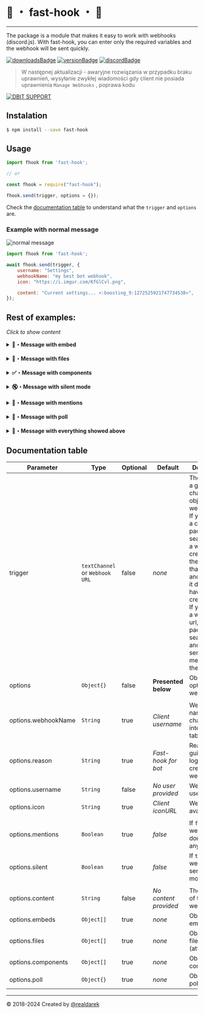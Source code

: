 

# 💨 ・ fast-hook ・ 💨

---
The package is a module that makes it easy to work with webhooks (discord.js). With fast-hook, you can enter only the required variables and the webhook will be sent quickly.

[![downloadsBadge](https://img.shields.io/npm/dt/fast-hook?style=for-the-badge)](https://npmjs.com/fast-hook)
[![versionBadge](https://img.shields.io/npm/v/fast-hook?style=for-the-badge)](https://npmjs.com/fast-hook)
[![discordBadge](https://img.shields.io/discord/896887381997813810?style=for-the-badge&color=7289da)](https://discord.gg/JCaTDJRz7P)

> W następnej aktualizacji - awaryjne rozwiązania w przypadku braku uprawnień, wysyłanie zwykłej wiadomości gdy client nie posiada uprawnienia `Manage Webhooks` , poprawa kodu

[![DBIT SUPPORT](https://discordapp.com/api/guilds/896887381997813810/embed.png?style=banner2)](https://discord.gg/JCaTDJRz7P)

## Instalation

```bash
$ npm install --save fast-hook
```

## Usage

```js
import fhook from 'fast-hook';

// or

const fhook = require("fast-hook");

fhook.send(trigger, options = {});
```

Check the [documentation table](#documentation) to understand what the `trigger` and `options` are.

### Example with normal message


<img src="https://i.imgur.com/teMcWVs.png" alt="normal message">

```js
import fhook from 'fast-hook';

await fhook.send(trigger, {
    username: "Settings",
    webhookName: "my best bot webhook",
    icon: "https://i.imgur.com/KfGlCvl.png",

    content: "Current settings... <:boosting_9:1272525921747734538>",
});
```

## Rest of examples:

_Click to show content_


<details>
  <summary><b>📌・Message with embed</b></summary>

![](https://i.imgur.com/BfJs3oR.png)

<details>
    <summary><b>Using discord.js embed builder</b></summary>

```js
import Discord from 'discord.js';

const verificationEmbed = new Discord.EmbedBuilder()
    .setTitle("Verification code")
    .setDescription("Please type this code to this <#1296927000836968571> channel!")
    .setImage(`https://i.imgur.com/SByNj7t.png`)
    .setColor("#6f7174")
    .setTimestamp(Date.now())


await fhook.send(trigger, {
    username: "Verification",
    webhookName: "my best bot webhook",
    icon: "https://i.imgur.com/ROVjINf.png",

    content: "Please, verify yourself",
    embeds: [verificationEmbed]
})
```
</details>

**Recommended:**
```js
await fhook.send(triggee, {
    username: "Verification",
    webhookName: "my best bot webhook",
    icon: "https://i.imgur.com/ROVjINf.png",

    content: "Please, verify yourself",
    embeds: [
        {
            title: "Verification code",
            description: "Please type this code to this <#1296927000836968571> channel!",
            image: {
                url: "https://i.imgur.com/SByNj7t.png",
            },
            color: 0x6f7174,
            timestamp: new Date().toISOString()
        }
    ]
})
```
</details>

<br>

<details>
  <summary><b>🔗・Message with files</b></summary>

![](https://i.imgur.com/WRAgRmn.png)

<details>
    <summary><b>Using discord.js attachment builder</b></summary>

```js
import Discord from 'discord.js';

const imageFile = new Discord.AttachmentBuilder()
    .setFile("https://i.imgur.com/SByNj7t.png")
    .setName("Image.png")
    .setDescription("Simple image")


await fhook.send(trigger, {
    username: "Files bot",
    webhookName: "my best bot webhook",
    icon: "https://i.imgur.com/GG84X9q.png",

    content: "Check this file!",
    files: [imageFile]
})
```
</details>

**Recommended:**
```js
await fhook.send(trigger, {
    username: "Files bot",
    webhookName: "my best bot webhook",
    icon: "https://i.imgur.com/GG84X9q.png",

    content: "Check this file!",
    files: [{
        attachment: "https://i.imgur.com/LAfRcD1.png",
        name: "Image.png",
        description: "Simple image"
    }]
})
```
</details>

<br>

<details>
  <summary><b>✅・Message with components</b></summary>

![](https://i.imgur.com/CdCB4GQ.png)

<details>
    <summary><b>Using discord.js components builder</b></summary>

```js
import Discord from 'discord.js';

const Button = new Discord.ButtonBuilder()
    .setLabel("Button")
    .setCustomId("CustomButton")
    .setStyle(Discord.ButtonStyle.Secondary)

const ButtonRow = new Discord.ActionRowBuilder()
    .addComponents([
        Button
    ])

await fhook.send(trigger, {
    username: "Simple button",
    webhookName: "my best bot webhook",
    icon: "https://i.imgur.com/ZjzaujP.png",

    content: "Hmmmm if you boring, click button",
    components: [
        ButtonRow
    ]
})
```
</details>

**Recommended:**
```js
import Discord from 'discord.js';

await fhook.send(trigger, {
    username: "Simple button",
    webhookName: "my best bot webhook",
    icon: "https://i.imgur.com/ZjzaujP.png",

    content: "Hmmmm if you boring, click button",
    components: [{
        type: Discord.ComponentType.ActionRow,
        components: [{
            type: Discord.ComponentType.Button,
            label: 'Button',
            custom_id: 'CustomButton',
            style: Discord.ButtonStyle.Secondary
        }]
    }]
})
```
</details>

<br>

<details>
  <summary><b>🔇・Message with silent mode</b></summary>

![](https://i.imgur.com/axHgqlL.png)

```js
await fhook.send(trigger, {
    username: "Who are there?",
    webhookName: "my best bot webhook",
    icon: "https://i.imgur.com/WN2Exdv.png",

    content: "Shhhhhhhh this is silent message",
    silent: true,
})
```
</details>

<br>

<details>
  <summary><b>📧・Message with mentions</b></summary>

<details>
  <summary><b>Enabled mentions</b></summary>

![](https://i.imgur.com/B1cAW1C.png)

```js
await fhook.send(trigger, {
    username: "Activity bot",
    webhookName: "my best bot webhook",
    icon: "https://i.imgur.com/SX1s9RZ.png",

    content: "<@586132986756333568> Are you here?",
    mentions: true,
})
```
</details>

<details>
  <summary><b>Disabled mentions</b></summary>

![](https://i.imgur.com/tFcyNZw.png)

```js
await fhook.send(trigger, {
    username: "Activity bot",
    webhookName: "my best bot webhook",
    icon: "https://i.imgur.com/SX1s9RZ.png",

    content: "<@586132986756333568> Are you here?",
    mentions: false,
})
```
</details>

</details>

<br>

<details>
  <summary><b>📝・Message with poll</b></summary>

![](https://i.imgur.com/7vf9dVP.png)

```js
import Discord from 'discord.js';

await fhook.send(trigger, {
    username: "Polls man",
    webhookName: "my best bot webhook",
    icon: "https://i.imgur.com/4aoh5Dn.png",

    poll: {
        allowMultiple: true,
        question: {
            text: "What would you want to choose?"
        },
        layoutType: Discord.PollLayoutType.Default,
        answers: [
            {
                emoji: "❌",
                text: "First answer"
            },
            {
                emoji: "❤️",
                text: "Second answer"
            }
        ],
        duration: 30
    }
})
```
</details>

<br>

<details>
  <summary><b>🤙・Message with everything showed above</b></summary>

![](https://i.imgur.com/JelpOlt.png)

_Contains everything except surveys because a survey can be sent without any other components_

```js
import Discord from 'discord.js';

await fhook.send(trigger, {
    username: "All utility",
    webhookName: "my best bot webhook",
    icon: "https://i.imgur.com/shCopCz.png",

    content: "Look at this <@586132986756333568>",
    silent: true,
    mentions: true,
    embeds: [
        {
            title: "Verification code",
            description: "Please type this code to this <#1296927000836968571> channel!",
            image: {
                url: "https://i.imgur.com/SByNj7t.png",
            },
            color: 0x6f7174,
            timestamp: new Date().toISOString()
        }
    ],
    files: [{
        attachment: "https://i.imgur.com/LAfRcD1.png",
        name: "Image.png",
        description: "Simple image"
    }],
    components: [{
        type: Discord.ComponentType.ActionRow,
        components: [{
            type: Discord.ComponentType.Button,
            label: 'Button',
            custom_id: 'CustomButton',
            style: Discord.ButtonStyle.Secondary
        }]
    }]
})
```
</details>



## Documentation table

| Parameter           | Type                           | Optional | Default               | Description                                                                                                                                                                                                                                                                                                    |
|---------------------|--------------------------------|----------|-----------------------|----------------------------------------------------------------------------------------------------------------------------------------------------------------------------------------------------------------------------------------------------------------------------------------------------------------|
| trigger             | `textChannel` or `Webhook URL` | false    | *none*                | The trigger is a guild channel object or webhook url. If you specify a channel, the package searches for a webhook created by the bot on that channel and uses it (if it doesn't have one, it creates one). If you specify a webhook url, the package will search for it and, if it can, send a message there. |
| options             | `Object{}`                     | false    | **Presented below**   | Object with options for webhook                                                                                                                                                                                                                                                                                |
|                     |                                |          |                       |                                                                                                                                                                                                                                                                                                                |
| options.webhookName | `String`                       | true     | *Client username*     | Webhook name in channel interactions tab                                                                                                                                                                                                                                                                       |
| options.reason      | `String`                       | true     | *Fast-hook for bot*   | Reason to guild audit logs for creating webhook                                                                                                                                                                                                                                                                |
| options.username    | `String`                       | false    | *No user provided*    | Webhook app username                                                                                                                                                                                                                                                                                           |
| options.icon        | `String`                       | true     | *Client iconURL*      | Webhook app avatar                                                                                                                                                                                                                                                                                             |
|                     |                                |          |                       |                                                                                                                                                                                                                                                                                                                |
| options.mentions    | `Boolean`                      | true     | *false*               | If `false` webhook will don't ping anyone                                                                                                                                                                                                                                                                      |
| options.silent      | `Boolean`                      | true     | *false*               | If `true` webhook will sent in silent mode                                                                                                                                                                                                                                                                     |
|                     |                                |          |                       |                                                                                                                                                                                                                                                                                                                |
| options.content     | `String`                       | false    | *No content provided* | The message of the webhook                                                                                                                                                                                                                                                                                     |
| options.embeds      | `Object[]`                     | true     | *none*                | Object with embeds                                                                                                                                                                                                                                                                                             |
| options.files       | `Object[]`                     | true     | *none*                | Object with files (attachments)                                                                                                                                                                                                                                                                                |
| options.components  | `Object[]`                     | true     | *none*                | Object with components                                                                                                                                                                                                                                                                                         |
| options.poll        | `Object{}`                     | true     | *none*                | Object with poll                                                                                                                                                                                                                                                                                               |

---
© 2018-2024 Created by [@realdarek](https://discord.gg/JCaTDJRz7P) 